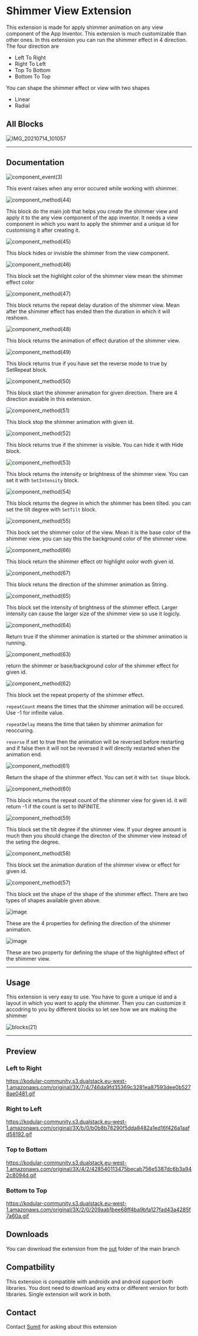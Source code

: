 # Shimmer View Extension

This extension is made for apply shimmer animation on any view component of the App Inventor.
This extension is much customizable than other ones.
In this extension you can run the shimmer effect in 4 direction. The four direction are
* Left To Right
* Right To Left
* Top To Bottom
* Bottom To Top

You can shape the shimmer effect or view with two shapes
* Linear
* Radial

## All Blocks

![IMG_20210714_101057](https://user-images.githubusercontent.com/74917290/125563119-c4e9fd69-1af9-4628-91b0-9e3e5d7ec1f0.jpg)

---

## Documentation

![component_event(3)](https://user-images.githubusercontent.com/74917290/125563211-f2c6ae39-f1f8-4396-ab3e-23acc2eff611.png)


This event raises when any error occured while working with shimmer.


![component_method(44)](https://user-images.githubusercontent.com/74917290/125563341-2002cf19-81c7-4c47-bb90-94aa0d33d95d.png)

This block do the main job that helps you create the shimmer view and apply it to the any view component of the app inventor.
It needs a view component in which you want to apply the shimmer and a unique id for customising it after creating it.

![component_method(45)](https://user-images.githubusercontent.com/74917290/125563584-958e2c82-dfe5-4f60-b019-04226d3efb00.png)

This block hides or invisble the shimmer from the view component.

![component_method(46)](https://user-images.githubusercontent.com/74917290/125563657-7f76b2a4-f42b-4510-b877-44f62778bfb3.png)

This block set the highlight color of the shimmer view mean the shimmer effect color



![component_method(47)](https://user-images.githubusercontent.com/74917290/125563762-009efaf2-82fa-4a5f-b857-cdcef2805a11.png)

This block returns the repeat delay duration of the shimmer view. Mean after the shimmer effect has ended then the duration in which it will reshown.

![component_method(48)](https://user-images.githubusercontent.com/74917290/125563769-474fafb0-f592-447e-9c32-46b6045348fa.png)

This block returns the animation of effect duration of the shimmer view.

![component_method(49)](https://user-images.githubusercontent.com/74917290/125563771-1c6e0ce8-27ef-4564-a760-2b0af8524983.png)

This block returns true if you have set the reverse mode to true by SetRepeat block.

![component_method(50)](https://user-images.githubusercontent.com/74917290/125563997-d2a4ab21-c0af-47e2-8248-2cf14c3c7112.png)

This block start the shimmer animation for given direction. There are 4 direction avaiable in this extension.


![component_method(51)](https://user-images.githubusercontent.com/74917290/125564008-fb6d03ef-2cb2-42e3-b581-1c5ee934af47.png)

This block stop the shimmer animation with given id.

![component_method(52)](https://user-images.githubusercontent.com/74917290/125564305-80ad6477-a512-405e-963b-0d8f4edf5064.png)

This block returns true if the shimmer is visible. You can hide it with Hide block.

![component_method(53)](https://user-images.githubusercontent.com/74917290/125564313-42efa4f4-d272-4a94-8c8d-b0b1caeadc3b.png)

This block returns the intensity or brightness of the shimmer view. You can set it with `SetIntensity` block.

![component_method(54)](https://user-images.githubusercontent.com/74917290/125564319-4a3fe2cc-4d98-40bf-bb9d-192e73e95058.png)

This block returns the degree in which the shimmer has been tilted. you can set the tilt degree with `SetTilt` block.

![component_method(55)](https://user-images.githubusercontent.com/74917290/125564323-be0ad94b-3a7b-4816-8884-c850c76574c9.png)

This bock set the shimmer color of the view. Mean it is the base color of the shimmer view. you can say this the background color of the shimmer view.

![component_method(66)](https://user-images.githubusercontent.com/74917290/125565134-1057d3a3-b116-400d-bfb1-7e005cd0194c.png)

This block return the shimmer effect otr highlight oolor woth given id.

![component_method(67)](https://user-images.githubusercontent.com/74917290/125565283-c58e671a-62c1-467a-8aed-21eb6700d430.png)

This block retuns the direction of the shimmer animation as String.


![component_method(65)](https://user-images.githubusercontent.com/74917290/125565139-cc551fae-5c10-460f-b783-755f9a4de574.png)

This block set the intensity of brightness of the shimmer effect. Larger intensity can cause the larger size of the shimmer view so use it logicly.

![component_method(64)](https://user-images.githubusercontent.com/74917290/125565140-5866d8a1-161d-4756-9acd-f90c6605955a.png)

Return true if the shimmer animation is started or the shimmer animation is running.

![component_method(63)](https://user-images.githubusercontent.com/74917290/125565146-c0b33a5a-24cf-4c48-9fe6-62a9f9326c05.png)

return the shimmer or base/background color of the shimmer effect for given id.

![component_method(62)](https://user-images.githubusercontent.com/74917290/125565147-42f84c6e-fb3d-4648-b82d-7a4317684544.png)

This block set the repeat property of the shimmer effect.

`repeatCount` means the times that the shimmer animation will be occured. Use -1 for infinite value.

`repeatDelay` means the time that taken by shimmer animation for reoccuring.

`reverse` if set to true then the animation will be reversed before restarting and if false then it will not be reversed it will directly restarted when the animation end.

![component_method(61)](https://user-images.githubusercontent.com/74917290/125565148-4833c42a-a55a-4bfd-98f4-782ddb3e52e6.png)

Return the shape of the shimmer effect. You can set it with `Set Shape` block.

![component_method(60)](https://user-images.githubusercontent.com/74917290/125565149-6bb10e9d-711b-4536-8df3-544f6d99b273.png)

This block returns the repeat count of the shimmer view for given id. it will return -1 if the count is set to INFINITE.

![component_method(59)](https://user-images.githubusercontent.com/74917290/125565151-e0d0faf0-7ab3-4072-9487-72d0a1977f23.png)

This block set the tilt degree if the shimmer view. If your degree amount is much then you should change the directon of the shimmer view instead of the seting the degree.

![component_method(58)](https://user-images.githubusercontent.com/74917290/125565154-e4db6251-312a-4a9f-84f3-70f6750046a4.png)

This block set the animation duration of the shimmer vivew or effect for given id.

![component_method(57)](https://user-images.githubusercontent.com/74917290/125565157-44191eaa-6f50-462a-8fd8-a0b1122f510f.png)

This block set the shape of the shape of the shimmer effect. There are two types of shapes available given above.

![image](https://user-images.githubusercontent.com/74917290/125568390-9b2a6b31-91dc-4d67-9f2a-ca7127d2f86c.png)

These are the 4 properties for defining the direction of the shimmer animation.

![image](https://user-images.githubusercontent.com/74917290/125568449-df69b3b6-a01f-4cfc-bb76-180f3c2808ed.png)

These are two property for defining the shape of the highlighted effect of the shimmer view.

---

## Usage

This extension is very easy to use. You have to guve a unique id and a layout in which you want to apply the shimmer. Then you can customize it accodring to you by different blocks so let see how we are making the shimmer

![blocks(21)](https://user-images.githubusercontent.com/74917290/125568756-c8f19cb7-5112-44fa-98f0-6b848663cad6.png)

---

## Preview

### Left to Right
https://kodular-community.s3.dualstack.eu-west-1.amazonaws.com/original/3X/7/4/746da9fd35369c3281ea87593dee0b5278ae0481.gif

### Right to Left

https://kodular-community.s3.dualstack.eu-west-1.amazonaws.com/original/3X/b/0/b0b8b78290f5dda8482a1ed16f426a1aafd58192.gif

### Top to Bottom

https://kodular-community.s3.dualstack.eu-west-1.amazonaws.com/original/3X/4/2/428540113475becab756e5387dc6b3a942c8094d.gif

### Bottom to Top

https://kodular-community.s3.dualstack.eu-west-1.amazonaws.com/original/3X/2/0/209aab1bee68ff4ba9bfa127fad43a4285f7a60a.gif

## Downloads

You can download the extension from the [out](https://github.com/Sumit1334/Shimmer-View/tree/main/out) folder of the main branch

## Compatbility
This extension is compatible with androidx and android support both libraries. You dont need to download any extra or different version for both libraries. Single extension will work in both.

## Contact

Contact <a href="https://community.kodular.io/u/sumit1334" target="_blank"> Sumit</a> for asking about this extension


